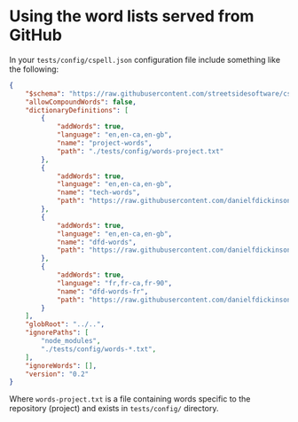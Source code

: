 # Using the word lists served from GitHub

In your `tests/config/cspell.json` configuration file include something like
the following:

``` json
{
	"$schema": "https://raw.githubusercontent.com/streetsidesoftware/cspell/main/cspell.schema.json",
	"allowCompoundWords": false,
	"dictionaryDefinitions": [
		{
			"addWords": true,
			"language": "en,en-ca,en-gb",
			"name": "project-words",
			"path": "./tests/config/words-project.txt"
		},
		{
			"addWords": true,
			"language": "en,en-ca,en-gb",
			"name": "tech-words",
			"path": "https://raw.githubusercontent.com/danielfdickinson/dfd-wordlists/main/words-tech.txt"
		},
		{
			"addWords": true,
			"language": "en,en-ca,en-gb",
			"name": "dfd-words",
			"path": "https://raw.githubusercontent.com/danielfdickinson/dfd-wordlists/main/words-dfd.txt"
		},
		{
			"addWords": true,
			"language": "fr,fr-ca,fr-90",
			"name": "dfd-words-fr",
			"path": "https://raw.githubusercontent.com/danielfdickinson/dfd-wordlists/main/words-fr-dfd.txt"
		}
	],
	"globRoot": "../..",
	"ignorePaths": [
		"node_modules",
		"./tests/config/words-*.txt",
	],
	"ignoreWords": [],
	"version": "0.2"
}
```

Where `words-project.txt` is a file containing words specific to the
repository (project) and exists in `tests/config/` directory.
